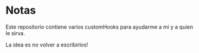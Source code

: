 # Notas

Este repositorio contiene varios customHooks para ayudarme a mi y a quien le sirva.

La idea es no volver a escribirlos!